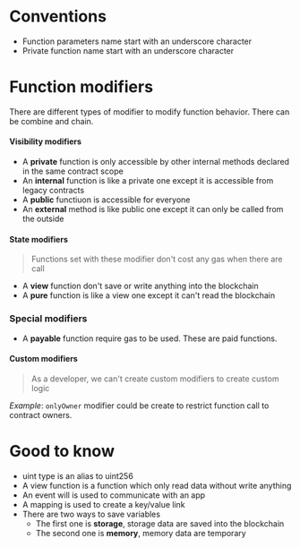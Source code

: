 # Conventions

- Function parameters name start with an underscore character
- Private function name start with an underscore character

# Function modifiers

There are different types of modifier to modify function behavior. There can be combine and chain.

#### Visibility modifiers

- A **private** function is only accessible by other internal methods declared in the same contract scope
- An **internal** function is like a private one except it is accessible from legacy contracts
- A **public** functiuon is accessible for everyone
- An **external** method is like public one except it can only be called from the outside

#### State modifiers

> Functions set with these modifier don't cost any gas when there are call

- A **view** function don't save or write anything into the blockchain
- A **pure** function is like a view one except it can't read the blockchain

### Special modifiers

- A **payable** function require gas to be used. These are paid functions.

#### Custom modifiers

> As a developer, we can't create custom modifiers to create custom logic

_Example_: `onlyOwner` modifier could be create to restrict function call to contract owners.

# Good to know

- uint type is an alias to uint256
- A view function is a function which only read data without write anything
- An event will is used to communicate with an app
- A mapping is used to create a key/value link
- There are two ways to save variables
  - The first one is **storage**, storage data are saved into the blockchain
  - The second one is **memory**, memory data are temporary
